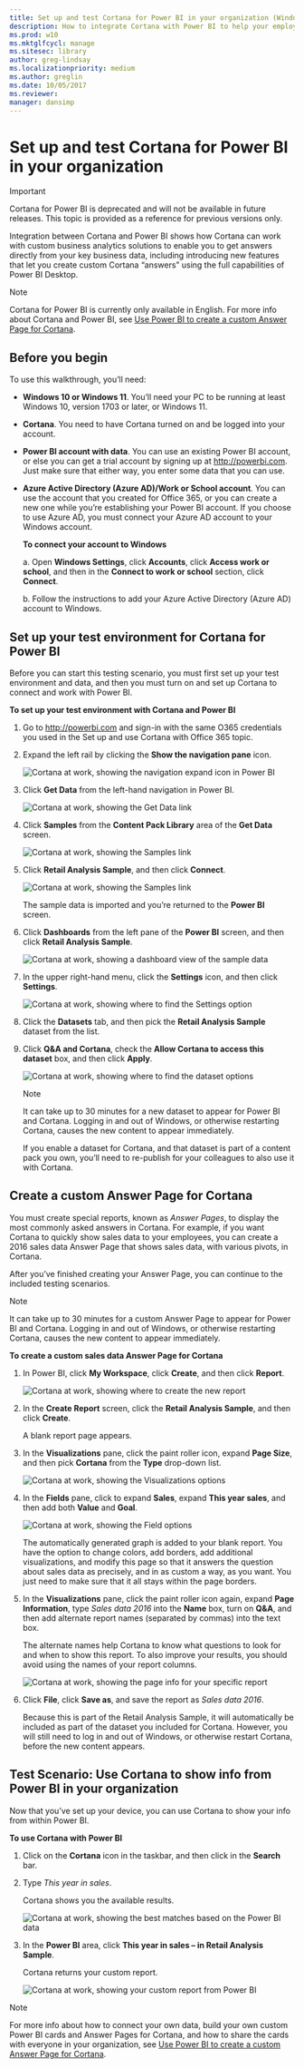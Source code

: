 ```yaml
---
title: Set up and test Cortana for Power BI in your organization (Windows)
description: How to integrate Cortana with Power BI to help your employees get answers directly from your key business data.
ms.prod: w10
ms.mktglfcycl: manage
ms.sitesec: library
author: greg-lindsay
ms.localizationpriority: medium
ms.author: greglin
ms.date: 10/05/2017
ms.reviewer: 
manager: dansimp
---
```


# Set up and test Cortana for Power BI in your organization

>[!IMPORTANT]
>Cortana for Power BI is deprecated and will not be available in future releases. This topic is provided as a reference for previous versions only.

Integration between Cortana and Power BI shows how Cortana can work with custom business analytics solutions to enable you to get answers directly from your key business data, including introducing new features that let you create custom Cortana “answers” using the full capabilities of Power BI Desktop.

>[!Note]
>Cortana for Power BI is currently only available in English. For more info about Cortana and Power BI, see [Use Power BI to create a custom Answer Page for Cortana](https://powerbi.microsoft.com/documentation/powerbi-service-cortana-desktop-entity-cards/).

## Before you begin
To use this walkthrough, you’ll need:

- **Windows 10 or Windows 11**. You’ll need your PC to be running at least Windows 10, version 1703 or later, or Windows 11.

- **Cortana**. You need to have Cortana turned on and be logged into your account.

- **Power BI account with data**. You can use an existing Power BI account, or else you can get a trial account by signing up at http://powerbi.com. Just make sure that either way, you enter some data that you can use.

- **Azure Active Directory (Azure AD)/Work or School account**. You can use the account that you created for Office 365, or you can create a new one while you’re establishing your Power BI account. If you choose to use Azure AD, you must connect your Azure AD account to your Windows account.

    **To connect your account to Windows**
    
    a. Open **Windows Settings**, click **Accounts**, click **Access work or school**, and then in the **Connect to work or school** section, click **Connect**.
    
    b. Follow the instructions to add your Azure Active Directory (Azure AD) account to Windows.

## Set up your test environment for Cortana for Power BI
Before you can start this testing scenario, you must first set up your test environment and data, and then you must turn on and set up Cortana to connect and work with Power BI.

**To set up your test environment with Cortana and Power BI**

1. Go to http://powerbi.com and sign-in with the same O365 credentials you used in the Set up and use Cortana with Office 365 topic.

2. Expand the left rail by clicking the **Show the navigation pane** icon.

    ![Cortana at work, showing the navigation expand icon in Power BI](../images/cortana-powerbi-expand-nav.png)

3. Click **Get Data** from the left-hand navigation in Power BI.

    ![Cortana at work, showing the Get Data link](../images/cortana-powerbi-getdata.png)

4. Click **Samples** from the **Content Pack Library** area of the **Get Data** screen.

    ![Cortana at work, showing the Samples link](../images/cortana-powerbi-getdata-samples.png)

5. Click **Retail Analysis Sample**, and then click **Connect**.

    ![Cortana at work, showing the Samples link](../images/cortana-powerbi-retail-analysis-sample.png)
 
    The sample data is imported and you’re returned to the **Power BI** screen.

6. Click **Dashboards** from the left pane of the **Power BI** screen, and then click **Retail Analysis Sample**.

    ![Cortana at work, showing a dashboard view of the sample data](../images/cortana-powerbi-retail-analysis-dashboard.png)    
 
7. In the upper right-hand menu, click the **Settings** icon, and then click **Settings**.

    ![Cortana at work, showing where to find the Settings option](../images/cortana-powerbi-settings.png) 

8. Click the **Datasets** tab, and then pick the **Retail Analysis Sample** dataset from the list.

9. Click **Q&A and Cortana**, check the **Allow Cortana to access this dataset** box, and then click **Apply**.

    ![Cortana at work, showing where to find the dataset options](../images/cortana-powerbi-retail-analysis-dataset.png)

    >[!NOTE]
    >It can take up to 30 minutes for a new dataset to appear for Power BI and Cortana. Logging in and out of Windows, or otherwise restarting Cortana, causes the new content to appear immediately.<p>If you enable a dataset for Cortana, and that dataset is part of a content pack you own, you’ll need to re-publish for your colleagues to also use it with Cortana.

## Create a custom Answer Page for Cortana
You must create special reports, known as _Answer Pages_, to display the most commonly asked answers in Cortana. For example, if you want Cortana to quickly show sales data to your employees, you can create a 2016 sales data Answer Page that shows sales data, with various pivots, in Cortana.

After you’ve finished creating your Answer Page, you can continue to the included testing scenarios.

>[!NOTE]
>It can take up to 30 minutes for a custom Answer Page to appear for Power BI and Cortana. Logging in and out of Windows, or otherwise restarting Cortana, causes the new content to appear immediately.

**To create a custom sales data Answer Page for Cortana**
1. In Power BI, click **My Workspace**, click **Create**, and then click **Report**.

    ![Cortana at work, showing where to create the new report](../images/cortana-powerbi-create-report.png)
 
2. In the **Create Report** screen, click the **Retail Analysis Sample**, and then click **Create**.

    A blank report page appears.

3. In the **Visualizations** pane, click the paint roller icon, expand **Page Size**, and then pick **Cortana** from the **Type** drop-down list.

    ![Cortana at work, showing the Visualizations options](../images/cortana-powerbi-pagesize.png)

4. In the **Fields** pane, click to expand **Sales**, expand **This year sales**, and then add both **Value** and **Goal**.

    ![Cortana at work, showing the Field options](../images/cortana-powerbi-field-selection.png)
 
    The automatically generated graph is added to your blank report. You have the option to change colors, add borders, add additional visualizations, and modify this page so that it answers the question about sales data as precisely, and in as custom a way, as you want. You just need to make sure that it all stays within the page borders.

5. In the **Visualizations** pane, click the paint roller icon again, expand **Page Information**, type _Sales data 2016_ into the **Name** box, turn on **Q&A**, and then add alternate report names (separated by commas) into the text box.

    The alternate names help Cortana to know what questions to look for and when to show this report. To also improve your results, you should avoid using the names of your report columns.

    ![Cortana at work, showing the page info for your specific report](../images/cortana-powerbi-report-qna.png)
    
6. Click **File**, click **Save as**, and save the report as _Sales data 2016_. 

    Because this is part of the Retail Analysis Sample, it will automatically be included as part of the dataset you included for Cortana. However, you will still need to log in and out of Windows, or otherwise restart Cortana, before the new content appears.

## Test Scenario: Use Cortana to show info from Power BI in your organization
Now that you’ve set up your device, you can use Cortana to show your info from within Power BI.

**To use Cortana with Power BI**
1. Click on the **Cortana** icon in the taskbar, and then click in the **Search** bar.

2. Type _This year in sales_.

    Cortana shows you the available results.

    ![Cortana at work, showing the best matches based on the Power BI data](../images/cortana-powerbi-search.png)
 	 
3. In the **Power BI** area, click **This year in sales – in Retail Analysis Sample**.

 	Cortana returns your custom report.

    ![Cortana at work, showing your custom report from Power BI](../images/cortana-powerbi-myreport.png)
 	 
>[!NOTE]
>For more info about how to connect your own data, build your own custom Power BI cards and Answer Pages for Cortana, and how to share the cards with everyone in your organization, see [Use Power BI to create a custom Answer Page for Cortana](https://powerbi.microsoft.com/documentation/powerbi-service-cortana-desktop-entity-cards/).
